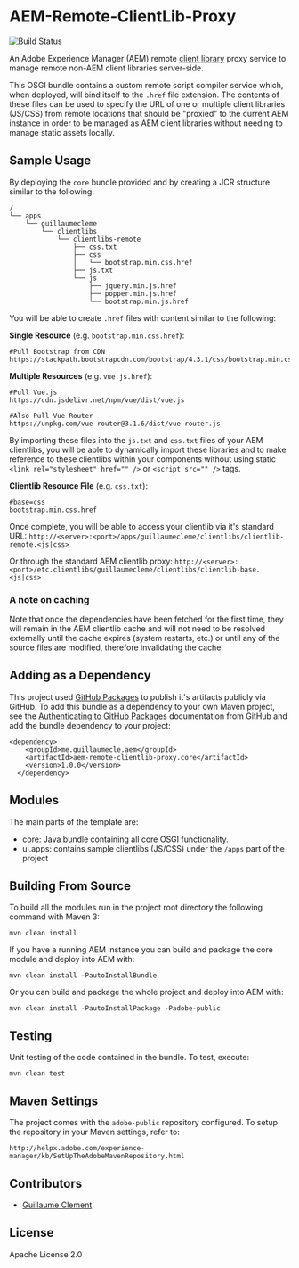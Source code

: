 # AEM-Remote-ClientLib-Proxy

![Build Status](https://github.com/GuillaumeCleme/AEM-Remote-ClientLib-Proxy/workflows/Maven%20Build/badge.svg)

An Adobe Experience Manager (AEM) remote [client library](https://docs.adobe.com/content/help/en/experience-manager-65/developing/introduction/clientlibs.html) proxy service to manage remote non-AEM client libraries server-side.

This OSGI bundle contains a custom remote script compiler service which, when deployed, will bind itself to the `.href` file extension. The contents of these files can be used to specify the URL of one or multiple client libraries (JS/CSS) from remote locations that should be "proxied" to the current AEM instance in order to be managed as AEM client libraries without needing to manage static assets locally.

## Sample Usage

By deploying the `core` bundle provided and by creating a JCR structure similar to the following:

```
/
└── apps
    └── guillaumecleme
        └── clientlibs
            └── clientlibs-remote
                ├── css.txt
                ├── css
                │   └── bootstrap.min.css.href
                ├── js.txt
                └── js
                    ├── jquery.min.js.href
                    ├── popper.min.js.href
                    └── bootstrap.min.js.href
```

You will be able to create `.href` files with content similar to the following:

**Single Resource** (e.g. `bootstrap.min.css.href`):
```
#Pull Bootstrap from CDN
https://stackpath.bootstrapcdn.com/bootstrap/4.3.1/css/bootstrap.min.css
```
**Multiple Resources** (e.g. `vue.js.href`):
```
#Pull Vue.js
https://cdn.jsdelivr.net/npm/vue/dist/vue.js

#Also Pull Vue Router
https://unpkg.com/vue-router@3.1.6/dist/vue-router.js
```

By importing these files into the `js.txt` and `css.txt` files of your AEM clientlibs, you will be able to dynamically import these libraries and to make reference to these clientlibs within your components without using static `<link rel="stylesheet" href="" />` or `<script src="" />` tags.

**Clientlib Resource File** (e.g. `css.txt`):
```
#base=css
bootstrap.min.css.href
```

Once complete, you will be able to access your clientlib via it's standard URL: `http://<server>:<port>/apps/guillaumecleme/clientlibs/clientlib-remote.<js|css>`

Or through the standard AEM clientlib proxy: `http://<server>:<port>/etc.clientlibs/guillaumecleme/clientlibs/clientlib-base.<js|css>`

### A note on caching
Note that once the dependencies have been fetched for the first time, they will remain in the AEM clientlib cache and will not need to be resolved externally until the cache expires (system restarts, etc.) or until any of the source files are modified, therefore invalidating the cache.

## Adding as a Dependency
This project used [GitHub Packages](https://github.com/features/packages) to publish it's artifacts publicly via GitHub. To add this bundle as a dependency to your own Maven project, see the [Authenticating to GitHub Packages](https://help.github.com/en/packages/using-github-packages-with-your-projects-ecosystem/configuring-apache-maven-for-use-with-github-packages#authenticating-to-github-packages) documentation from GitHub and add the bundle dependency to your project:

```
<dependency>
    <groupId>me.guillaumecle.aem</groupId>
    <artifactId>aem-remote-clientlib-proxy.core</artifactId>
    <version>1.0.0</version>
  </dependency>
```

## Modules

The main parts of the template are:

* core: Java bundle containing all core OSGI functionality.
* ui.apps: contains sample clientlibs (JS/CSS) under the `/apps` part of the project

## Building From Source

To build all the modules run in the project root directory the following command with Maven 3:

    mvn clean install

If you have a running AEM instance you can build and package the core module and deploy into AEM with:

    mvn clean install -PautoInstallBundle    

Or you can build and package the whole project and deploy into AEM with:

    mvn clean install -PautoInstallPackage -Padobe-public


## Testing

Unit testing of the code contained in the bundle. To test, execute:

    mvn clean test

## Maven Settings

The project comes with the `adobe-public` repository configured. To setup the repository in your Maven settings, refer to:

    http://helpx.adobe.com/experience-manager/kb/SetUpTheAdobeMavenRepository.html

## Contributors

* [Guillaume Clement](https://guillaumecle.me)

## License
Apache License 2.0


